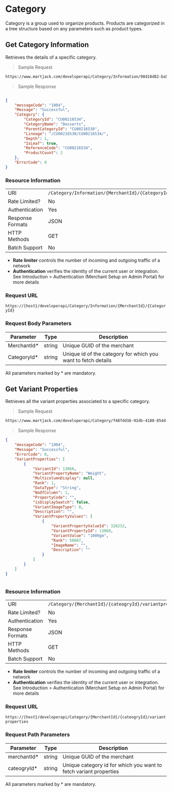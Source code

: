 # Category

Category is a group used to organize products. Products are categorized in a tree structure based on any parameters such as product types.




## Get Category Information

Retrieves the details of a specific category.

> Sample Request

```html
https://www.martjack.com/developerapi/Category/Information/98d18d82-ba59-4957-9c92-3f89207a34f6/CU00216534
```


> Sample Response

```json

{
    "messageCode": "1004",
    "Message": "Successful",
    "Category": {
        "CategoryId": "CU00216534",
        "CategoryName": "Desserts",
        "ParentCategoryId": "CU00216530",
        "Lineage": "/CU00216530/CU00216534/",
        "Depth": 1,
        "IsLeaf": true,
        "ReferenceCode": "CU00216534",
        "ProductCount": 2
    },
    "ErrorCode": 0
}

```



### Resource Information
| | |
--------- | ----------- |
URI | `/Category/Information/{MerchantId}/{CategoryId}`
Rate Limited? | No
Authentication | Yes
Response Formats | JSON
HTTP Methods | GET
Batch Support | No

* **Rate limiter** controls the number of incoming and outgoing traffic of a network
* **Authentication** verifies the identity of the current user or integration. See Introduction > Authentication (Merchant Setup on Admin Portal) for more details

### Request URL

`https://{host}/developerapi/Category/Information/{MerchantId}/{CategoryId}`


### Request Body Parameters

Parameter | Type | Description
-------- | ----- | -----------
MerchantId* | string | Unique GUID of the merchant
CategoryId* | string | Unique id of the category for which you want to fetch details

<aside class="notice">All parameters marked by * are mandatory. </aside>




## Get Variant Properties

Retrieves all the variant properties associated to a specific category.


> Sample Request

```html
https://www.martjack.com/developerapi/Category/f48fdd16-92db-4188-854d-1ecd9b62d066/CU00373956/variantproperties

```




> Sample Response

```json
{
    "messageCode": "1004",
    "Message": "Successful",
    "ErrorCode": 0,
    "VariantProperties": [
        {
            "VariantId": 13068,
            "VariantPropertyName": "Weight",
            "MulticolumnDisplay": null,
            "Rank": 1,
            "DataType": "String",
            "NoOfColumn": 1,
            "PropertyCode": "",
            "isDisplaySwatch": false,
            "VariantImageType": 0,
            "Description": "",
            "VariantPropertyValues": [
                {
                    "VariantPropertyValueId": 326232,
                    "VariantPropertyId": 13068,
                    "VariantValue": "1000gm",
                    "Rank": 50087,
                    "ImageName": "",
                    "Description": ""
                }
            ]
        }
    ]
}



```



### Resource Information
| | |
--------- | ----------- |
URI | `/Category/{MerchantId}/{cateogryId}/variantproperties`
Rate Limited? | No
Authentication | Yes
Response Formats | JSON
HTTP Methods | GET
Batch Support | No

* **Rate limiter** controls the number of incoming and outgoing traffic of a network
* **Authentication** verifies the identity of the current user or integration. See Introduction > Authentication (Merchant Setup on Admin Portal) for more details

### Request URL

`https://{host}/developerapi/Category/{MerchantId}/{cateogryId}/variantproperties`


### Request Path Parameters

Parameter | Type | Description
-------- | ----- | -----------
merchantId* | string | Unique GUID of the merchant
cateogryId* | string | Unique category id for which you want to fetch variant properties


<aside class="notice"> All parameters marked by * are mandatory. </aside>



